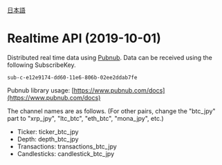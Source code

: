 [日本語](realtime-api_JP.md)

# Realtime API (2019-10-01)

Distributed real time data using [Pubnub](https://www.pubnub.com/).
Data can be received using the following SubscribeKey.

```
sub-c-e12e9174-dd60-11e6-806b-02ee2ddab7fe
```

Pubnub library usage: [https://www.pubnub.com/docs](https://www.pubnub.com/docs)

The channel names are as follows.
(For other pairs, change the "btc_jpy" part to "xrp_jpy", "ltc_btc", "eth_btc", "mona_jpy", etc.)

- Ticker: ticker_btc_jpy
- Depth: depth_btc_jpy
- Transactions: transactions_btc_jpy
- Candlesticks: candlestick_btc_jpy
